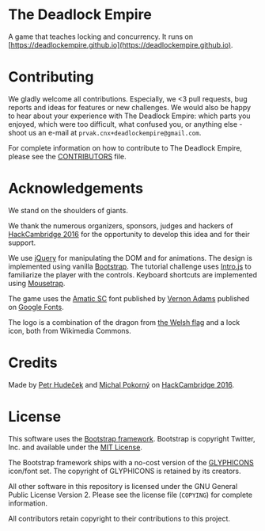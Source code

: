 The Deadlock Empire
===

A game that teaches locking and concurrency. It runs on
[https://deadlockempire.github.io](https://deadlockempire.github.io).

Contributing
===

We gladly welcome all contributions. Especially, we <3 pull requests, bug
reports and ideas for features or new challenges. We would also be happy to
hear about your experience with The Deadlock Empire: which parts you enjoyed,
which were too difficult, what confused you, or anything else - shoot us
an e-mail at `prvak.cnx+deadlockempire@gmail.com`.

For complete information on how to contribute to The Deadlock Empire, please
see the [CONTRIBUTORS](./CONTRIBUTORS.md) file.

Acknowledgements
===

We stand on the shoulders of giants.

We thank the numerous organizers, sponsors, judges and hackers of
[HackCambridge 2016](https://www.hackcambridge.com/) for the opportunity to
develop this idea and for their support.

We use [jQuery](https://jquery.com/) for manipulating the DOM and for
animations. The design is implemented using vanilla
[Bootstrap](https://getbootstrap.com/). The tutorial challenge uses
[Intro.js](https://usablica.github.io/intro.js/) to familiarize the player
with the controls. Keyboard shortcuts are implemented using [Mousetrap](https://craig.is/killing/mice).

The game uses the [Amatic SC](http://www.fontsquirrel.com/fonts/amatic) font
published by [Vernon Adams](http://www.fontsquirrel.com/fonts/list/foundry/vernon-adams)
published on [Google Fonts](https://www.google.com/fonts).

The logo is a combination of the dragon from
[the Welsh flag](https://commons.wikimedia.org/wiki/File:Flag_of_Wales_2.svg)
and a lock icon, both from Wikimedia Commons.

Credits
===
Made by [Petr Hudeček](http://hudecekpetr.cz) and [Michal
Pokorný](http://rny.cz) on [HackCambridge 2016](https://www.hackcambridge.com/).

License
===

This software uses the [Bootstrap framework](http://getbootstrap.com). Bootstrap is copyright Twitter, Inc. and available under the [MIT License](https://github.com/twbs/bootstrap/blob/master/LICENSE).

The Bootstrap framework ships with a no-cost version of the [GLYPHICONS](http://glyphicons.com/license/) icon/font set. The copyright of GLYPHICONS is retained by its creators.

All other software in this repository is licensed under the GNU General Public License Version 2. Please see the license file (`COPYING`) for complete information.

All contributors retain copyright to their contributions to this project.

